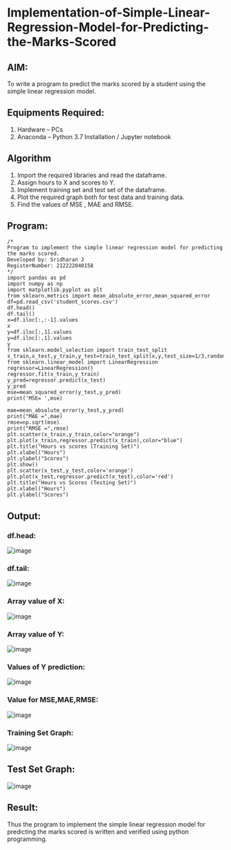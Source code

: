 # Implementation-of-Simple-Linear-Regression-Model-for-Predicting-the-Marks-Scored

## AIM:
To write a program to predict the marks scored by a student using the simple linear regression model.

## Equipments Required:
1. Hardware – PCs
2. Anaconda – Python 3.7 Installation / Jupyter notebook

## Algorithm
1. Import the required libraries and read the dataframe.
2. Assign hours to X and scores to Y.
3. Implement training set and test set of the dataframe.
4. Plot the required graph both for test data and training data.
5. Find the values of MSE , MAE and RMSE. 

## Program:
```
/*
Program to implement the simple linear regression model for predicting the marks scored.
Developed by: Sridharan J 
RegisterNumber: 212222040158
*/
import pandas as pd
import numpy as np
import matplotlib.pyplot as plt
from sklearn.metrics import mean_absolute_error,mean_squared_error
df=pd.read_csv('student_scores.csv')
df.head()
df.tail()
x=df.iloc[:,:-1].values
x
y=df.iloc[:,1].values
y=df.iloc[:,1].values
y
from sklearn.model_selection import train_test_split
x_train,x_test,y_train,y_test=train_test_split(x,y,test_size=1/3,random_state=0)
from sklearn.linear_model import LinearRegression
regressor=LinearRegression()
regressor.fit(x_train,y_train)
y_pred=regressor.predict(x_test)
y_pred
mse=mean_squared_error(y_test,y_pred)
print('MSE= ',mse)

mae=mean_absolute_error(y_test,y_pred)
print("MAE =",mae)
rmse=np.sqrt(mse)
print("RMSE =",rmse)
plt.scatter(x_train,y_train,color="orange")
plt.plot(x_train,regressor.predict(x_train),color="blue")
plt.title("Hours vs scores (Training Set)")
plt.xlabel("Hours")
plt.ylabel("Scores")
plt.show()
plt.scatter(x_test,y_test,color='orange')
plt.plot(x_test,regressor.predict(x_test),color='red')
plt.title("Hours vs Scores (Testing Set)")
plt.xlabel("Hours")
plt.ylabel("Scores")
```
## Output:
### df.head:
![image](https://github.com/user-attachments/assets/0878145e-eff7-41f1-9626-66728b2e193d)

### df.tail:
![image](https://github.com/user-attachments/assets/a3d5b63f-ea96-4de4-affa-3cbc78a12761)

### Array value of X:
![image](https://github.com/user-attachments/assets/77848da2-fee6-4f8b-834a-6a6bf1c318bc)

### Array value of Y:
![image](https://github.com/user-attachments/assets/fdf8eda9-ae8a-40c7-9b2a-4dbd3c531771)

### Values of Y prediction:
![image](https://github.com/user-attachments/assets/fd3d4492-100e-49f7-8dd5-def40d3c8c9e)

### Value for MSE,MAE,RMSE:
![image](https://github.com/user-attachments/assets/9f612270-ded8-4059-a9c7-b186801359e9)

### Training Set Graph:
![image](https://github.com/user-attachments/assets/a59a64f9-84fc-402e-b492-8fa24053fb08)

## Test Set Graph:
![image](https://github.com/user-attachments/assets/d5fcb706-814e-4ebd-a579-aaecbaf303e3)
## Result:
Thus the program to implement the simple linear regression model for predicting the marks scored is written and verified using python programming.
